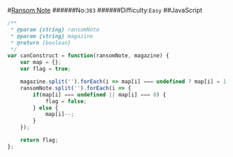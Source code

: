 #[Ransom Note](https://leetcode.com/problems/ransom-note/)
######No:`383`
######Difficulty:`Easy`
##JavaScript

```javascript
/**
 * @param {string} ransomNote
 * @param {string} magazine
 * @return {boolean}
 */
var canConstruct = function(ransomNote, magazine) {
    var map = {};
    var flag = true;

    magazine.split('').forEach(i => map[i] === undefined ? map[i] = 1 : map[i]++);
    ransomNote.split('').forEach(i => {
        if(map[i] === undefined || map[i] === 0) {
            flag = false;
        } else {
            map[i]--;
        }
    });

    return flag;
};
```
